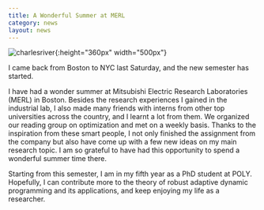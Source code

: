 ```yaml
---
title: A Wonderful Summer at MERL
category: news
layout: news
---
```


![charlesriver]({{site.url}}/images/posts/2013-08-charles-river.JPG){:height="360px" width="500px"}

I came back from Boston to NYC last Saturday, and the new semester has started.

I have had a wonder summer at Mitsubishi Electric Research Laboratories (MERL) in Boston. Besides the research experiences I gained in the industrial lab, I also made many friends with interns from other top universities across the country, and I learnt a lot from them. We organized our reading group on optimization and met on a weekly basis. Thanks to the inspiration from these smart people, I not only finished the assignment from the company but also have come up with a few new ideas on my main research topic. I am so grateful to have had this opportunity to spend a wonderful summer time there.

Starting from this semester, I am in my fifth year as a PhD student at POLY. Hopefully, I can contribute more to the theory of robust adaptive dynamic programming and its applications, and keep enjoying my life as a researcher.

